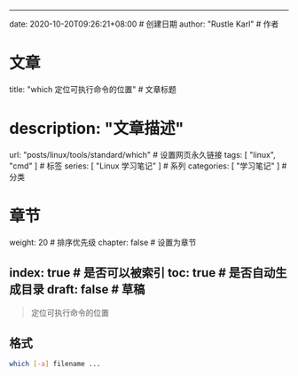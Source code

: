 ---
date: 2020-10-20T09:26:21+08:00  # 创建日期
author: "Rustle Karl"  # 作者

# 文章
title: "which 定位可执行命令的位置"  # 文章标题
# description: "文章描述"
url:  "posts/linux/tools/standard/which"  # 设置网页永久链接
tags: [ "linux", "cmd" ]  # 标签
series: [ "Linux 学习笔记" ]  # 系列
categories: [ "学习笔记" ]  # 分类

# 章节
weight: 20 # 排序优先级
chapter: false  # 设置为章节

index: true  # 是否可以被索引
toc: true  # 是否自动生成目录
draft: false  # 草稿
----

> 定位可执行命令的位置

## 格式

```bash
which [-a] filename ...
```
